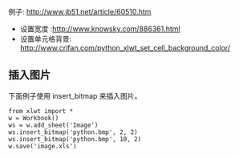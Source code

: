 例子: http://www.jb51.net/article/60510.htm

- 设置宽度 :http://www.knowsky.com/886361.html
- 设置单元格背景: http://www.crifan.com/python_xlwt_set_cell_background_color/

## 插入图片
下面例子使用 insert_bitmap 来插入图片。
```
from xlwt import *
w = Workbook()
ws = w.add_sheet('Image')
ws.insert_bitmap('python.bmp', 2, 2)
ws.insert_bitmap('python.bmp', 10, 2)
w.save('image.xls')
```
